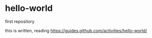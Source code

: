 # hello-world
first repository

this is written, reading https://guides.github.com/activities/hello-world/
